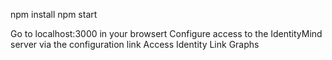npm install
npm start

Go to localhost:3000 in your browsert
Configure access to the IdentityMind server via the configuration link
Access Identity Link Graphs
